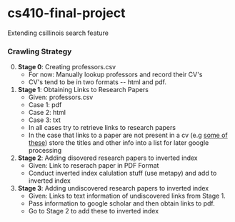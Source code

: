 # cs410-final-project
Extending csillinois search feature

### Crawling Strategy
  0) **Stage 0**: Creating professors.csv
      - For now: Manually lookup professors and record their CV's
      - CV's tend to be in two formats -- html and pdf.
  1) **Stage 1**: Obtaining Links to Research Papers
      - Given: professors.csv
      - Case 1: pdf
      - Case 2: html
      - Case 3: txt
      - In all cases try to retrieve links to research papers
      - In the case that links to a paper are not present in a cv (e.g [some of these](http://sifaka.cs.uiuc.edu/czhai/selected.html)) store the titles and other info into a list for later google processing
  2) **Stage 2**: Adding disovered research papers to inverted index
      - Given: Link to reserach paper in PDF Format
      - Conduct inverted index calulation stuff (use metapy) and add to inverted index
  3) **Stage 3**: Adding undiscovered research papers to inverted index
      - Given: Links to text information of undiscovered links from Stage 1.
      - Pass information to google scholar and then obtain links to pdf.
      - Go to Stage 2 to add these to inverted index
